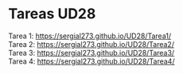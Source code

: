# Tareas UD28

Tarea 1: https://sergial273.github.io/UD28/Tarea1/
<br />
Tarea 2: https://sergial273.github.io/UD28/Tarea2/
<br />
Tarea 3: https://sergial273.github.io/UD28/Tarea3/
<br />
Tarea 4: https://sergial273.github.io/UD28/Tarea4/